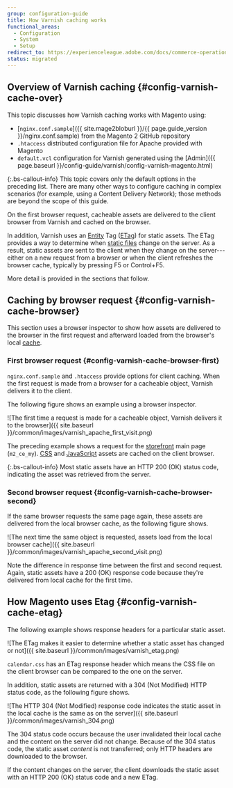 ```yaml
---
group: configuration-guide
title: How Varnish caching works
functional_areas:
  - Configuration
  - System
  - Setup
redirect_to: https://experienceleague.adobe.com/docs/commerce-operations/configuration-guide/cache/varnish/config-varnish.html
status: migrated
---
```


## Overview of Varnish caching {#config-varnish-cache-over}

This topic discusses how Varnish caching works with Magento using:

*  [`nginx.conf.sample`]({{ site.mage2bloburl }}/{{ page.guide_version }}/nginx.conf.sample) from the Magento 2 GitHub repository
*  `.htaccess` distributed configuration file for Apache provided with Magento
*  `default.vcl` configuration for Varnish generated using the [Admin]({{ page.baseurl }}/config-guide/varnish/config-varnish-magento.html)

{:.bs-callout-info}
This topic covers only the default options in the preceding list. There are many other ways to configure caching in complex scenarios (for example, using a Content Delivery Network); those methods are beyond the scope of this guide.

On the first browser request, cacheable assets are delivered to the client browser from Varnish and cached on the browser.

In addition, Varnish uses an [Entity](https://glossary.magento.com/entity) Tag ([ETag](https://en.wikipedia.org/wiki/HTTP_ETag)) for static assets. The ETag provides a way to determine when [static files](https://glossary.magento.com/static-files) change on the server. As a result, static assets are sent to the client when they change on the server---either on a new request from a browser or when the client refreshes the browser cache, typically by pressing F5 or Control+F5.

More detail is provided in the sections that follow.

## Caching by browser request {#config-varnish-cache-browser}

This section uses a browser inspector to show how assets are delivered to the browser in the first request and afterward loaded from the browser's local [cache](https://glossary.magento.com/cache).

### First browser request {#config-varnish-cache-browser-first}
`nginx.conf.sample` and `.htaccess` provide options for client caching. When the first request is made from a browser for a cacheable object, Varnish delivers it to the client.

The following figure shows an example using a browser inspector.

![The first time a request is made for a cacheable object, Varnish delivers it to the browser]({{ site.baseurl }}/common/images/varnish_apache_first_visit.png)

The preceding example shows a request for the [storefront](https://glossary.magento.com/storefront) main page (`m2_ce_my`). [CSS](https://glossary.magento.com/css) and [JavaScript](https://glossary.magento.com/javascript) assets are cached on the client browser.

{:.bs-callout-info}
Most static assets have an HTTP 200 (OK) status code, indicating the asset was retrieved from the server.

### Second browser request {#config-varnish-cache-browser-second}

If the same browser requests the same page again, these assets are delivered from the local browser cache, as the following figure shows.

![The next time the same object is requested, assets load from the local browser cache]({{ site.baseurl }}/common/images/varnish_apache_second_visit.png)

Note the difference in response time between the first and second request. Again, static assets have a 200 (OK) response code because they're delivered from local cache for the first time.

## How Magento uses Etag {#config-varnish-cache-etag}

The following example shows response headers for a particular static asset.

![The ETag makes it easier to determine whether a static asset has changed or not]({{ site.baseurl }}/common/images/varnish_etag.png)

`calendar.css` has an ETag response header which means the CSS file on the client browser can be compared to the one on the server.

In addition, static assets are returned with a 304 (Not Modified) HTTP status code, as the following figure shows.

![The HTTP 304 (Not Modified) response code indicates the static asset in the local cache is the same as on the server]({{ site.baseurl }}/common/images/varnish_304.png)

The 304 status code occurs because the user invalidated their local cache and the content on the server did not change. Because of the 304 status code, the static asset *content* is not transferred; only HTTP headers are downloaded to the browser.

If the content changes on the server, the client downloads the static asset with an HTTP 200 (OK) status code and a new ETag.
